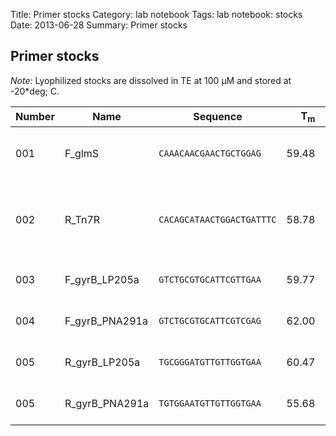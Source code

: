 Title: Primer stocks
Category: lab notebook
Tags: lab notebook: stocks
Date: 2013-06-28
Summary: Primer stocks

## Primer stocks ##

*Note:* Lyophilized stocks are dissolved in TE at 100 &micro;M and stored at
-20*deg; C.

Number |Name          |Sequence                 |T<sub>m</sub> |%GC   |nmoles |Notes
-------|--------------|-------------------------|-------------:|-----:|-------|----------------------------
001    |F_glmS        |`CAAACAACGAACTGCTGGAG`   |         59.48| 50.00|23.2   |402 bp with R_Tn7R, Primer3 
002    |R_Tn7R        |`CACAGCATAACTGGACTGATTTC`|         58.78| 43.48|25.7   |402 bp with F_glmS, [Choi & Schweizer, 2006](http://dx.doi.org/10.1038/nprot.2006.24)
003    |F_gyrB_LP205a |`GTCTGCGTGCATTCGTTGAA`   |         59.77| 50.00|       |163 bp with R_gyrB
004    |F_gyrB_PNA291a|`GTCTGCGTGCATTCGTCGAG`   |         62.00| 60.00|       |163 bp with R_gyrB
005    |R_gyrB_LP205a |`TGCGGGATGTTGTTGGTGAA`   |         60.47| 50.00|       |163 bp with F_gyrB
005    |R_gyrB_PNA291a|`TGTGGAATGTTGTTGGTGAA`   |         55.68| 40.00|       |163 bp with F_gyrB
